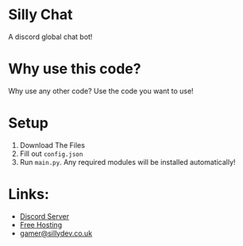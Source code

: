 # Silly Chat
A discord global chat bot!
# Why use this code?
Why use any other code? Use the code you want to use!
# Setup
1. Download The Files
2. Fill out ``config.json``
3. Run ``main.py``. Any required modules will be installed automatically!
# Links:
- [Discord Server](https://discord.gg/3qvpkgWSbF)
- [Free Hosting](https://panel.sillydev.co.uk)
- gamer@sillydev.co.uk

